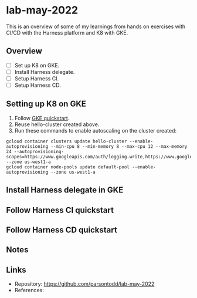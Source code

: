 # lab-may-2022


This is an overview of some of my learnings from hands on exercises with CI/CD with the Harness platform and K8 with GKE.

## Overview
- [ ] Set up K8 on GKE.
- [ ] Install Harness delegate.
- [ ] Setup Harness CI.
- [ ] Setup Harness CD.

## Setting up K8 on GKE
1. Follow [GKE quickstart](https://cloud.google.com/kubernetes-engine/docs/deploy-app-cluster#standard).
2. Reuse hello-cluster created above. 
3. Run these commands to enable autoscaling on the cluster created:
```
gcloud container clusters update hello-cluster --enable-autoprovisioning --min-cpu 8 --min-memory 8 --max-cpu 12 --max-memory 24 --autoprovisioning-scopes=https://www.googleapis.com/auth/logging.write,https://www.googleapis.com/auth/monitoring,https://www.googleapis.com/auth/devstorage.read_only --zone us-west1-a
gcloud container node-pools update default-pool --enable-autoprovisioning --zone us-west1-a
```

## Install Harness delegate in GKE


## Follow Harness CI quickstart

## Follow Harness CD quickstart

## Notes
## Links
- Repository: https://github.com/parsontodd/lab-may-2022
- References:



